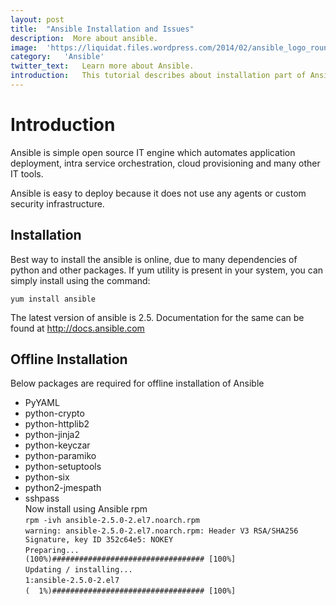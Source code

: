 ```yaml
---
layout:	post
title:	"Ansible Installation and Issues"
description:  More about ansible.
image:	'https://liquidat.files.wordpress.com/2014/02/ansible_logo_round.png?w=700&h=510&crop=1'
category:	'Ansible'
twitter_text:	Learn more about Ansible.
introduction:	This tutorial describes about installation part of Ansible in offline mode on CENTOS. Issues while installation will also be discussed .
---
```

# Introduction
Ansible is simple open source IT engine which automates application deployment, intra service orchestration, cloud provisioning and many other IT tools.

Ansible is easy to deploy because it does not use any agents or custom security infrastructure.

## Installation
Best way to install the ansible is online, due to many dependencies of python and other packages.
If yum utility is present in your system, you can simply install using the command:


`yum install ansible`


The latest version of ansible is 2.5. Documentation for the same can be found at http://docs.ansible.com

## Offline Installation
Below packages are required for offline installation of Ansible <br/>
* PyYAML
* python-crypto
* python-httplib2
* python-jinja2
* python-keyczar
* python-paramiko
* python-setuptools
* python-six
* python2-jmespath
* sshpass <br/>
Now install using Ansible rpm <br/>
`rpm -ivh ansible-2.5.0-2.el7.noarch.rpm`  <br/>
```warning: ansible-2.5.0-2.el7.noarch.rpm: Header V3 RSA/SHA256 Signature, key ID 352c64e5: NOKEY``` <br/>
```Preparing...                                                       (100%)################################## [100%]```<br/>
```Updating / installing...```<br/>
 ```1:ansible-2.5.0-2.el7```                                            
```(  1%)################################## [100%] ```<br/>

